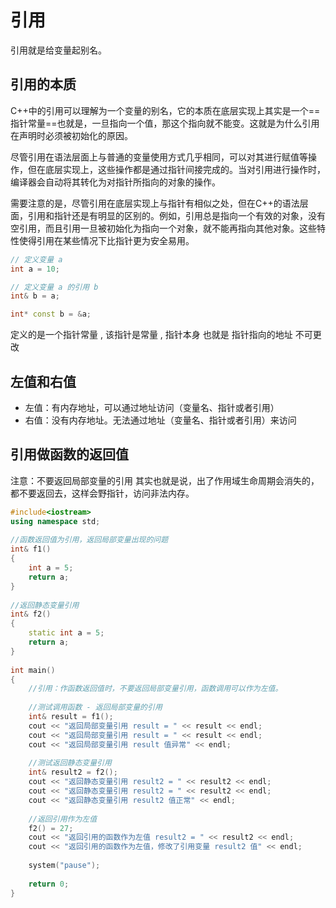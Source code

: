 


# 引用
引用就是给变量起别名。



## 引用的本质
C++中的引用可以理解为一个变量的别名，它的本质在底层实现上其实是一个==指针常量==也就是，一旦指向一个值，那这个指向就不能变。这就是为什么引用在声明时必须被初始化的原因。

尽管引用在语法层面上与普通的变量使用方式几乎相同，可以对其进行赋值等操作，但在底层实现上，这些操作都是通过指针间接完成的。当对引用进行操作时，编译器会自动将其转化为对指针所指向的对象的操作。

需要注意的是，尽管引用在底层实现上与指针有相似之处，但在C++的语法层面，引用和指针还是有明显的区别的。例如，引用总是指向一个有效的对象，没有空引用，而且引用一旦被初始化为指向一个对象，就不能再指向其他对象。这些特性使得引用在某些情况下比指针更为安全易用。
```cpp
// 定义变量 a
int a = 10;

// 定义变量 a 的引用 b
int& b = a;

int* const b = &a;
```
定义的是一个指针常量 , 该指针是常量 , 指针本身 也就是 指针指向的地址 不可更改



## 左值和右值
- 左值：有内存地址，可以通过地址访问（变量名、指针或者引用）
- 右值：没有内存地址。无法通过地址（变量名、指针或者引用）来访问

## 引用做函数的返回值
注意：不要返回局部变量的引用
其实也就是说，出了作用域生命周期会消失的，都不要返回去，这样会野指针，访问非法内存。
```cpp
#include<iostream>
using namespace std;
 
//函数返回值为引用，返回局部变量出现的问题
int& f1()
{
	int a = 5;
	return a;
}
 
//返回静态变量引用
int& f2()
{
	static int a = 5;
	return a;
}
 
int main()
{
	//引用：作函数返回值时，不要返回局部变量引用，函数调用可以作为左值。
 
	//测试调用函数 - 返回局部变量的引用 
	int& result = f1();
	cout << "返回局部变量引用 result = " << result << endl;
	cout << "返回局部变量引用 result = " << result << endl;
	cout << "返回局部变量引用 result 值异常" << endl;
 
	//测试返回静态变量引用
	int& result2 = f2();
	cout << "返回静态变量引用 result2 = " << result2 << endl;
	cout << "返回静态变量引用 result2 = " << result2 << endl;
	cout << "返回静态变量引用 result2 值正常" << endl;
 
	//返回引用作为左值
	f2() = 27;
	cout << "返回引用的函数作为左值 result2 = " << result2 << endl;
	cout << "返回引用的函数作为左值，修改了引用变量 result2 值" << endl;
 
	system("pause");
 
	return 0;
}
```